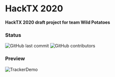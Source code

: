 # HackTX 2020
**HackTX 2020 draft project for team Wild Potatoes**

### Status
![GitHub last commit](https://img.shields.io/github/last-commit/sriramalagappan/WildPotatoesHackTX)
![GitHub contributors](https://img.shields.io/github/contributors/sriramalagappan/WildPotatoesHackTX)

### Preview
![TrackerDemo](https://user-images.githubusercontent.com/64453575/103437232-a950b000-4bea-11eb-9762-7cfff4efeb23.png)
